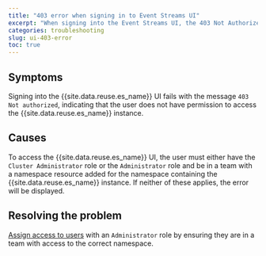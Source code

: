 ```yaml
---
title: "403 error when signing in to Event Streams UI"
excerpt: "When signing into the Event Streams UI, the 403 Not Authorized page is displayed."
categories: troubleshooting
slug: ui-403-error
toc: true
---
```


## Symptoms

Signing into the {{site.data.reuse.es_name}} UI fails with the message `403 Not authorized`, indicating that the user does not have permission to access the {{site.data.reuse.es_name}} instance.

## Causes

To access the {{site.data.reuse.es_name}} UI, the user must either have the `Cluster Administrator` role or the `Administrator` role and be in a team with a namespace resource added for the namespace containing the {{site.data.reuse.es_name}} instance. If neither of these applies, the error will be displayed.

## Resolving the problem

[Assign access to users](../../security/managing-access/#assigning-access-to-users) with an `Administrator` role by ensuring they are in a team with access to the correct namespace.
